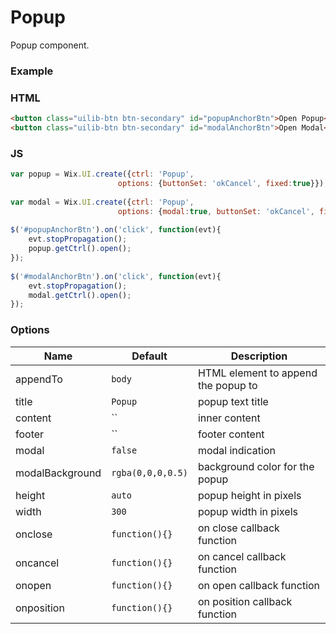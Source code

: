 # Popup

Popup component.

### Example

### HTML
```html
<button class="uilib-btn btn-secondary" id="popupAnchorBtn">Open Popup</button>
<button class="uilib-btn btn-secondary" id="modalAnchorBtn">Open Modal</button>
```

### JS

```javascript
var popup = Wix.UI.create({ctrl: 'Popup',
                        options: {buttonSet: 'okCancel', fixed:true}});
	
var modal = Wix.UI.create({ctrl: 'Popup',
                        options: {modal:true, buttonSet: 'okCancel', fixed:true}});
	
$('#popupAnchorBtn').on('click', function(evt){
    evt.stopPropagation();
    popup.getCtrl().open();
});
	
$('#modalAnchorBtn').on('click', function(evt){
    evt.stopPropagation();
    modal.getCtrl().open();
});
```

### Options

Name            | Default           | Description
----------------|-------------------|------------
appendTo        | `body`            | HTML element to append the popup to
title           | `Popup`           | popup text title
content         | ``                | inner content
footer          | ``                | footer content
modal           | `false`           | modal indication
modalBackground | `rgba(0,0,0,0.5)` | background color for the popup
height          | `auto`            | popup height in pixels
width           | `300`             | popup width in pixels
onclose         | `function(){}`  | on close callback function
oncancel        | `function(){}`   | on cancel callback function
onopen          | `function(){}`   | on open callback function
onposition      | `function(){}`    | on position callback function